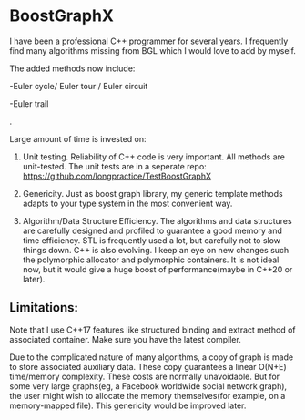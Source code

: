 # BoostGraphX

I have been a professional C++ programmer for several years. I frequently find many algorithms missing from BGL which I would love to add by myself.

The added methods now include:

-Euler cycle/ Euler tour / Euler circuit

-Euler trail

.

Large amount of time is invested on:

1. Unit testing. Reliability of C++ code is very important. All methods are unit-tested. The unit tests are in a seperate repo:
   https://github.com/longpractice/TestBoostGraphX


2. Genericity. Just as boost graph library, my generic template methods adapts to your type system in the most convenient way. 

3. Algorithm/Data Structure Efficiency. The algorithms and data structures are carefully designed and profiled to guarantee a good memory and time efficiency. STL is frequently used a lot, but carefully not to slow things down. 
C++ is also evolving. I keep an eye on new changes such the polymorphic allocator and polymorphic containers. It is not ideal now, but it would give a huge boost of performance(maybe in C++20 or later).

## Limitations:

Note that I use C++17 features like structured binding and extract method of associated container. Make sure you have the latest compiler.

Due to the complicated nature of many algorithms, a copy of graph is made to store associated auxiliary data. These copy guarantees a linear O(N+E) time/memory complexity. These costs are normally unavoidable. But for some very large graphs(eg, a Facebook worldwide social network graph), the user might wish to allocate the memory themselves(for example, on a memory-mapped file). This genericity would be improved later. 


